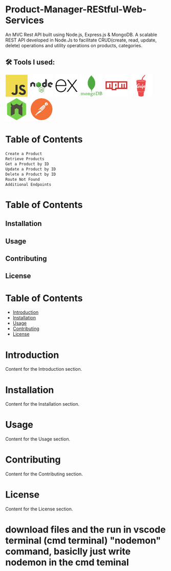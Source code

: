 # Product-Manager-REStful-Web-Services

An MVC Rest API built using Node.js, Express.js & MongoDB.
A scalable REST API developed in Node.Js to facilitate CRUD(create, read, update, delete) operations and utility operations on products, categories.

<h2>🛠️ Tools I used:</h2>

<div>
  <img src="https://github.com/devicons/devicon/blob/master/icons/javascript/javascript-original.svg" title="JavaScript" alt="JavaScript" width="70" height="70"/>&nbsp;
  <img src="https://github.com/devicons/devicon/blob/master/icons/nodejs/nodejs-original-wordmark.svg" title="Node.js" alt="nodejs" width="70" height="70"/>&nbsp;
  <img src="https://github.com/devicons/devicon/blob/master/icons/express/express-original.svg" title="Express.js" alt="expressjs" width="70" height="70"/>&nbsp;
  <img src="https://github.com/devicons/devicon/blob/master/icons/mongodb/mongodb-plain-wordmark.svg" title="Mongodb" alt="Mongodb" width="70" height="70"/>&nbsp;
  <img src="https://github.com/devicons/devicon/blob/master/icons/npm/npm-original-wordmark.svg" title="npm" alt="npm" width="70" height="70"/>&nbsp;
  <img src="https://github.com/devicons/devicon/blob/master/icons/gulp/gulp-plain.svg" title="gulp" alt="gulp" width="70" height="70"/>&nbsp;
  <img src="https://github.com/devicons/devicon/blob/master/icons/nodemon/nodemon-original.svg" title="nodemon" alt="nodemon" width="70" height="70"/>&nbsp;
  <img src="https://github.com/devicons/devicon/blob/master/icons/postman/postman-original.svg" title="postman" alt="postman" width="70" height="70"/>&nbsp;
  
</div>

# Table of Contents
    Create a Product
    Retrieve Products
    Get a Product by ID
    Update a Product by ID
    Delete a Product by ID
    Route Not Found
    Additional Endpoints


# Table of Contents
## Installation
## Usage
## Contributing
## License


# Table of Contents
- [Introduction](#introduction)
- [Installation](#installation)
- [Usage](#usage)
- [Contributing](#contributing)
- [License](#license)


# Introduction
Content for the Introduction section.

# Installation
Content for the Installation section.

# Usage
Content for the Usage section.

# Contributing
Content for the Contributing section.

# License
Content for the License section.





# download files and the run in vscode terminal (cmd terminal) "nodemon" command, basiclly just write nodemon in the cmd teminal

